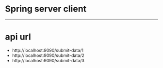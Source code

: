 # Spring server client 
---
# api url 
* http://localhost:9090/submit-data/1
* http://localhost:9090/submit-data/2
* http://localhost:9090/submit-data/3
